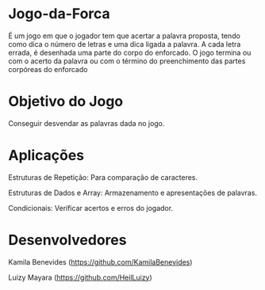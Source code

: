 # Jogo-da-Forca
É um jogo em que o jogador tem que acertar a palavra proposta, tendo como dica o número de letras e uma dica ligada a palavra. A cada letra errada, é desenhada uma parte do corpo do enforcado. O jogo termina ou com o acerto da palavra ou com o término do preenchimento das partes corpóreas do enforcado

# Objetivo do Jogo
Conseguir desvendar as palavras dada no jogo.

# Aplicações
Estruturas de Repetição: Para comparação de caracteres.

Estruturas de Dados e Array: Armazenamento e apresentações de palavras.

Condicionais: Verificar acertos e erros do jogador.

# Desenvolvedores
Kamila Benevides (https://github.com/KamilaBenevides)

Luizy Mayara (https://github.com/HeilLuizy)
